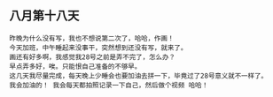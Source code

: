 ## 八月第十八天

	昨晚为什么没有写，我也不想说第二次了，哈哈，作画！
	今天加班，中午睡起来没事干，突然想到还没有写，就来了。
	画还有好多啊，我感觉我28号之前是弄不完了，怎么办？
	早点弄多好，唉。只能恨自己准备的不够早。
	这几天我尽量完成，每天晚上少睡会也要加油去拼一下，毕竟过了28号意义就不一样了。
	我会加油的！ 我会每天都拍照记录一下自己，然后做个视频 哈哈！